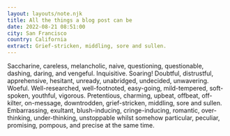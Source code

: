 ```yaml
---
layout: layouts/note.njk
title: All the things a blog post can be
date: 2022-08-21 08:51:00
city: San Francisco
country: California
extract: Grief-stricken, middling, sore and sullen.
---
```


Saccharine, careless, melancholic, naive, questioning, questionable, dashing, daring, and vengeful. Inquisitive. Soaring! Doubtful, distrustful, apprehensive, hesitant, unready, unabridged, undecided, unwavering. Woeful. Well-researched, well-footnoted, easy-going, mild-tempered, soft-spoken, youthful, vigorous. Pretentious, charming, upbeat, offbeat, off-kilter, on-message, downtrodden, grief-stricken, middling, sore and sullen. Embarrassing, exultant, blush-inducing, cringe-inducing, romantic, over-thinking, under-thinking, unstoppable whilst somehow particular, peculiar, promising, pompous, and precise at the same time.
